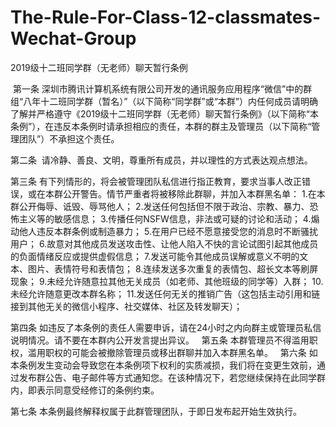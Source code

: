 # The-Rule-For-Class-12-classmates-Wechat-Group
2019级十二班同学群（无老师）聊天暂行条例

 第一条 深圳市腾讯计算机系统有限公司开发的通讯服务应用程序“微信”中的群组“八年十二班同学群（暂名）”（以下简称“同学群”或“本群”）内任何成员请明确了解并严格遵守《2019级十二班同学群（无老师）聊天暂行条例》（以下简称“本条例”），在违反本条例时请承担相应的责任，本群的群主及管理员（以下简称“管理团队”）不承担这个责任。 

第二条  请冷静、善良、文明，尊重所有成员，并以理性的方式表达观点想法。

第三条 有下列情形的，将会被管理团队私信进行指正教育，要求当事人改正错误，或在本群公开警告。情节严重者将被移除此群聊，并加入本群黑名单：
1.在本群公开侮辱、诋毁、辱骂他人；
2.发送任何包括但不限于政治、宗教、暴力、恐怖主义等的敏感信息；
3.传播任何NSFW信息，非法或可疑的讨论和活动；
4.煽动他人违反本群条例或制造暴力；
5.在用户已经不愿意接受您的消息时不断骚扰用户；
6.故意对其他成员发送攻击性、让他人陷入不快的言论试图引起其他成员的负面情绪反应或提供虚假信息；
7.发送可能令其他成员误解或意义不明的文本、图片、表情符号和表情包；
8.连续发送多次重复的表情包、超长文本等刷屏现象；
9.未经允许随意拉其他无关成员（如老师、其他班级的同学等）入群；
10.未经允许随意更改本群名称；
11.发送任何无关的推销广告（这包括主动引用和链接到其他无关的微信小程序、社交媒体、社区及转发聊天）；

第四条 如违反了本条例的责任人需要申诉，请在24小时之内向群主或管理员私信说明情况。请不要在本群内公开发言提出异议。
 
第五条 本群管理员不得滥用职权，滥用职权的可能会被撤除管理员或移出群聊并加入本群黑名单。
 
第六条 如本条例发生变动会导致您在本条例项下权利的实质减损，我们将在变更生效前，通过发布群公告、电子邮件等方式通知您。在该种情况下，若您继续保持在此同学群内，即表示同意受经修订的条例约束。

第七条 本条例最终解释权属于此群管理团队，于即日发布起开始生效执行。
